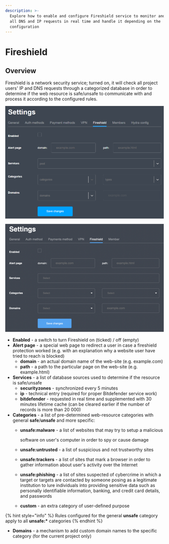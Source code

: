 ```yaml
---
description: >-
  Explore how to enable and configure Fireshield service to monitor and control
  all DNS and IP requests in real time and handle it depending on the
  configuration
---
```


# Fireshield

## Overview

Fireshield is a network security service; turned on, it will check all project users' IP and DNS requests through a categorized database in order to determine if the web resource is safe/unsafe to communicate with and process it according to the configured rules.

![Fireshield settings page](<../../.gitbook/assets/image (9).png>)

![Fireshield settings page](../../.gitbook/assets/screenshot-2021-05-28-at-17.29.09.png)

* **Enabled** - a switch to turn Fireshield on (ticked) / off (empty)
* **Alert page** - a special web page to redirect a user in case a fireshield protection worked (e.g. with an explanation why a website user have tried to reach is blocked)
  * **domain** - an actual domain name of the web-site (e.g. example.com)
  * **path** - a path to the particular page on the web-site (e.g. example.html)
* **Services** - a list of database sources used to determine if the resource is safe/unsafe
  * **securityzones** - synchronized every 5 minutes
  * **ip** - technical entry (required for proper Bitdefender service work)
  * **bitdefender** - requested in real time and supplemented with 30 minutes lifetime cache (can be cleared earlier if the number of records is more than 20 000)
* **Categories** - a list of pre-determined web-resource categories with general **safe**/**unsafe** and more specific:
  *   **unsafe:malware** - a list of websites that may try to setup a malicious

      software on user's computer in order to spy or cause damage
  * **unsafe:untrusted** - a list of suspicious and not trustworthy sites
  * **unsafe:trackers** - a list of sites that mark a browser in order to gather information about user's activity over the Internet
  * **unsafe:phishing** - a list of sites suspected of cybercrime in which a target or targets are contacted by someone posing as a legitimate institution to lure individuals into providing sensitive data such as personally identifiable information, banking, and credit card details, and passwords
  * **custom** - an extra category of user-defined purpose

{% hint style="info" %}
Rules configured for the general **unsafe** category apply to all **unsafe:\*** categories
{% endhint %}

* **Domains** - a mechanism to add custom domain names to the specific category (for the current project only)
